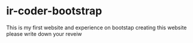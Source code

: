 # ir-coder-bootstrap
This is my first website and experience on bootstap creating this website please write down your reveiw 
